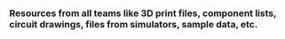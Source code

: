 ### Resources from all teams like 3D print files, component lists, circuit drawings, files from simulators, sample data, etc.
